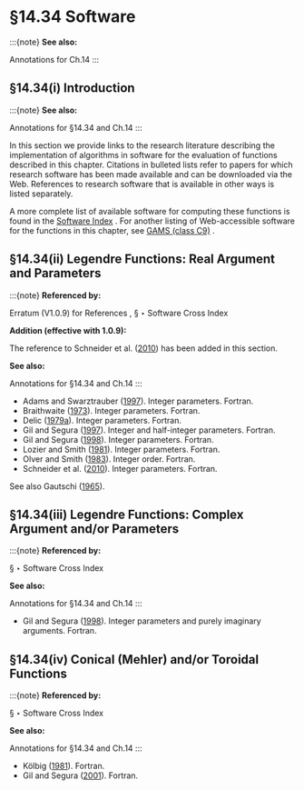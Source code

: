 # §14.34 Software

:::{note}
**See also:**

Annotations for Ch.14
:::


## §14.34(i) Introduction

:::{note}
**See also:**

Annotations for §14.34 and Ch.14
:::

In this section we provide links to the research literature describing the implementation of algorithms in software for the evaluation of functions described in this chapter. Citations in bulleted lists refer to papers for which research software has been made available and can be downloaded via the Web. References to research software that is available in other ways is listed separately.

A more complete list of available software for computing these functions is found in the [Software Index](./software/index.md) . For another listing of Web-accessible software for the functions in this chapter, see [GAMS (class C9)](https://gams.nist.gov/serve.cgi/Class/C9/) .


## §14.34(ii) Legendre Functions: Real Argument and Parameters

:::{note}
**Referenced by:**

Erratum (V1.0.9) for References , § ‣ Software Cross Index

**Addition (effective with 1.0.9):**

The reference to Schneider et al. ([2010](./bib/S.html#bib2834 "A new Fortran 90 program to compute regular and irregular associated Legendre functions")) has been added in this section.

**See also:**

Annotations for §14.34 and Ch.14
:::

* Adams and Swarztrauber ([1997](./bib/index.html#bib31 "SPHEREPACK 2.0: A Model Development Facility")). Integer parameters. Fortran.
* Braithwaite ([1973](./bib/B.html#bib342 "Associated Legendre polynomials, ordinary and modified spherical harmonics")). Integer parameters. Fortran.
* Delic ([1979a](./bib/D.html#bib646 "Chebyshev expansion of the associated Legendre polynomial ⁢ P M L ( x )")). Integer parameters. Fortran.
* Gil and Segura ([1997](./bib/G.html#bib915 "Evaluation of Legendre functions of argument greater than one")). Integer and half-integer parameters. Fortran.
* Gil and Segura ([1998](./bib/G.html#bib916 "A code to evaluate prolate and oblate spheroidal harmonics")). Integer parameters. Fortran.
* Lozier and Smith ([1981](./bib/L.html#bib1479 "Algorithm 567: Extended-range arithmetic and normalized Legendre polynomials [A1], [C1]")). Integer parameters. Fortran.
* Olver and Smith ([1983](./bib/O.html#bib1811 "Associated Legendre functions on the cut")). Integer order. Fortran.
* Schneider et al. ([2010](./bib/S.html#bib2834 "A new Fortran 90 program to compute regular and irregular associated Legendre functions")). Integer parameters. Fortran.

See also Gautschi ([1965](./bib/G.html#bib875 "Algorithm 259: Legendre functions for arguments larger than one")).


## §14.34(iii) Legendre Functions: Complex Argument and/or Parameters

:::{note}
**Referenced by:**

§ ‣ Software Cross Index

**See also:**

Annotations for §14.34 and Ch.14
:::

* Gil and Segura ([1998](./bib/G.html#bib916 "A code to evaluate prolate and oblate spheroidal harmonics")). Integer parameters and purely imaginary arguments. Fortran.


## §14.34(iv) Conical (Mehler) and/or Toroidal Functions

:::{note}
**Referenced by:**

§ ‣ Software Cross Index

**See also:**

Annotations for §14.34 and Ch.14
:::

* Kölbig ([1981](./bib/K.html#bib1315 "A Program for Computing the Conical Functions of the First Kind ⁢ P m + - / 1 2 ⁢ i τ ( x ) for = m 0 and = m 1")). Fortran.
* Gil and Segura ([2001](./bib/G.html#bib918 "DTORH3 2.0: A new version of a computer program for the evaluation of toroidal harmonics")). Fortran.

